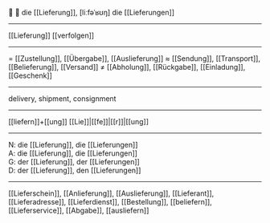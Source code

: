 🔵 📝 die [[Lieferung]], [liːfəˈʁʊŋ]
die [[Lieferungen]]

---
[[Lieferung]] [[verfolgen]]

---
= [[Zustellung]], [[Übergabe]], [[Auslieferung]]
≈ [[Sendung]], [[Transport]], [[Belieferung]], [[Versand]]
≠ [[Abholung]], [[Rückgabe]], [[Einladung]], [[Geschenk]]

---
delivery, shipment, consignment

---
[[liefern]]+[[ung]]
[[Lie]]|[[fe]]|[[r]]|[[ung]]

---
N: die [[Lieferung]], die [[Lieferungen]]  
A: die [[Lieferung]], die [[Lieferungen]]  
G: der [[Lieferung]], der [[Lieferungen]]  
D: der [[Lieferung]], den [[Lieferungen]]  

---
[[Lieferschein]], [[Anlieferung]], [[Auslieferung]], [[Lieferant]], [[Lieferadresse]], [[Lieferdienst]], [[Bestellung]], [[beliefern]], [[Lieferservice]], [[Abgabe]], [[ausliefern]]